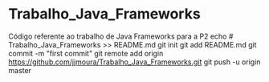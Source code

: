 # Trabalho_Java_Frameworks
Código referente ao trabalho de Java Frameworks para a P2
echo # Trabalho_Java_Frameworks >> README.md
git init
git add README.md
git commit -m "first commit"
git remote add origin https://github.com/jjmoura/Trabalho_Java_Frameworks.git
git push -u origin master
